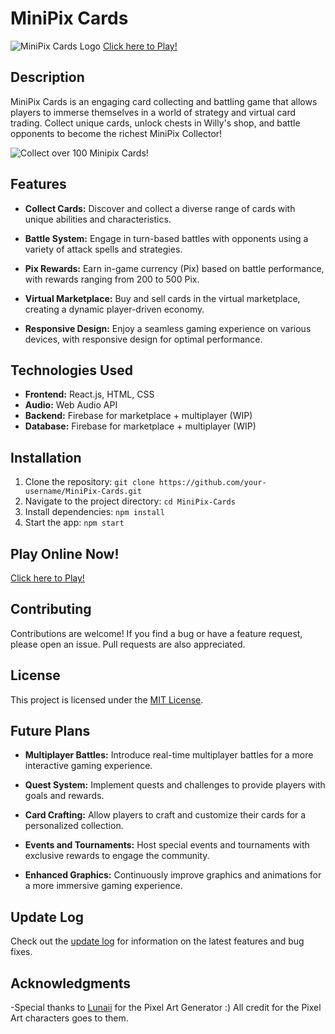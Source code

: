 
# MiniPix Cards 

![MiniPix Cards Logo](https://i.imgur.com/GvVo0BZ.jpg)
[Click here to Play!](https://minipixcards.netlify.app)


## Description

MiniPix Cards is an engaging card collecting and battling game that allows players to immerse themselves in a world of strategy and virtual card trading. Collect unique cards, unlock chests in Willy's shop, and battle opponents to become the richest MiniPix Collector!

![Collect over 100 Minipix Cards!](https://i.imgur.com/9wYsMzY.gif)


## Features

- **Collect Cards:** Discover and collect a diverse range of cards with unique abilities and characteristics.
  
- **Battle System:** Engage in turn-based battles with opponents using a variety of attack spells and strategies.
  
- **Pix Rewards:** Earn in-game currency (Pix) based on battle performance, with rewards ranging from 200 to 500 Pix.

- **Virtual Marketplace:** Buy and sell cards in the virtual marketplace, creating a dynamic player-driven economy.

- **Responsive Design:** Enjoy a seamless gaming experience on various devices, with responsive design for optimal performance.

## Technologies Used

- **Frontend:** React.js, HTML, CSS
- **Audio:** Web Audio API
- **Backend:** Firebase for marketplace + multiplayer (WIP)
- **Database:** Firebase for marketplace + multiplayer (WIP)

## Installation

1. Clone the repository: `git clone https://github.com/your-username/MiniPix-Cards.git`
2. Navigate to the project directory: `cd MiniPix-Cards`
3. Install dependencies: `npm install`
4. Start the app: `npm start`

## Play Online Now!

[Click here to Play!](https://minipixcards.netlify.app)

## Contributing

Contributions are welcome! If you find a bug or have a feature request, please open an issue. Pull requests are also appreciated.

## License

This project is licensed under the [MIT License](LICENSE.md).

## Future Plans

- **Multiplayer Battles:** Introduce real-time multiplayer battles for a more interactive gaming experience.

- **Quest System:** Implement quests and challenges to provide players with goals and rewards.

- **Card Crafting:** Allow players to craft and customize their cards for a personalized collection.

- **Events and Tournaments:** Host special events and tournaments with exclusive rewards to engage the community.

- **Enhanced Graphics:** Continuously improve graphics and animations for a more immersive gaming experience.

## Update Log

Check out the [update log](CHANGELOG.md) for information on the latest features and bug fixes.

## Acknowledgments

-Special thanks to [Lunaii](http://www.lunaii-dollmaker.com/) for the Pixel Art Generator :) All credit for the Pixel Art characters goes to them.
